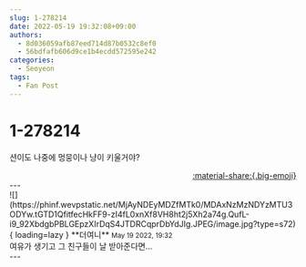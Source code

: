 ```yaml
---
slug: 1-278214
date: 2022-05-19 19:32:08+09:00
authors:
  - 8d036059afb87eed714d87b0532c8ef0
  - 56bdfafb606d9ce1b4ecdd572595e242
categories:
  - Seoyeon
tags:
  - Fan Post
---
```


# 1-278214

<div class="post-container" markdown="1">
<div class="content-container md-sidebar__scrollwrap" markdown="1">

션이도 나중에 멍뭉이나 냥이 키울거야?

</div>
</div>

<div style="text-align: right;" markdown="1">
<a href="https://weverse.io/fromis9/fanpost/1-278214" style="text-align: right;">:material-share:{.big-emoji}</a>
</div>
---

<div class="comments-container md-sidebar__scrollwrap" markdown="1">
<div class="comment" markdown="1">
<div class='id-container' markdown="1">
![](https://phinf.wevpstatic.net/MjAyNDEyMDZfMTk0/MDAxNzMzNDYzMTU3ODYw.tGTD1QfitfecHkFF9-zI4fL0xnXf8VH8ht2j5Xh2a74g.QufL-i9_92XbdgbPBLGEpzXIrDqS4JTDRCqprDbYdJIg.JPEG/image.jpg?type=s72){ loading=lazy }
**<span class="artist">더여니</span>** <small>May 19 2022, 19:32</small><br>
</div>
<div class='comment-body' markdown="1">
여유가 생기고 그 친구들이 날 받아준다면...
</div>
</div>
</div>
---
